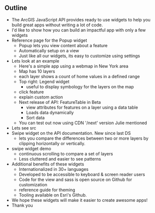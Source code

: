 ## Outline

- The ArcGIS JavaScript API provides ready to use widgets to help you build great apps without writing a lot of code.
- I'd like to show how you can build an impactful app with only a few widgets
- Reference page for the Popup widget
  - Popup lets you view content about a feature
  - Automatically setup on a view
  - Just like all our widgets, its easy to customize using settings
- Lets look at an example
  - Here's a simple app using a webmap in New York area
  - Map has 10 layers
  - each layer shows a count of home values in a defined range
  - Top right: Legend widget
    - useful to display symbology for the layers on the map
  - click feature
  - explain custom action
  - Next release of API: FeatureTable in Beta
    - view attributes for features on a layer using a data table
    - Loads data dynamically
    - Sort data
  - You can test out now using CDN '/next' version Julie mentioned
- Lets see src
- Swipe widget on the API documentation. New since last DS
  - lets you compare the differences between two or more layers by clipping horizontally or vertically.
- swipe widget demo
  - continuous scrolling to compare a set of layers
  - Less cluttered and easier to see patterns
- Additional benefits of these widgets
  - Internationalized in 30+ languages
  - Developed to be accessible to keyboard & screen reader users
  - Code for the view and sass is open source on Github for customization
  - reference guide for theming
  - Tooling available on Esri's Github.
- We hope these widgets will make it easier to create awesome apps!
- Thank you
